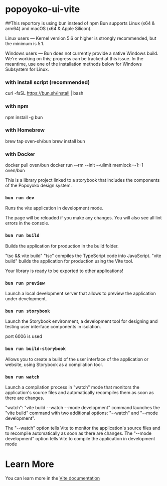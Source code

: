 # popoyoko-ui-vite

##This reportory is using bun instead of npm
Bun supports Linux (x64 & arm64) and macOS (x64 & Apple Silicon).

Linux users — Kernel version 5.6 or higher is strongly recommended, but the minimum is 5.1.

Windows users — Bun does not currently provide a native Windows build. We're working on this; progress can be tracked at this issue. In the meantime, use one of the installation methods below for Windows Subsystem for Linux.

### with install script (recommended)
curl -fsSL https://bun.sh/install | bash

### with npm
npm install -g bun

### with Homebrew
brew tap oven-sh/bun
brew install bun

### with Docker
docker pull oven/bun
docker run --rm --init --ulimit memlock=-1:-1 oven/bun

This is a library project linked to a storybook that includes the components of the Popoyoko design system.

### `bun run dev`

Runs the vite application in development mode.

The page will be reloaded if you make any changes.
You will also see all lint errors in the console.

### `bun run build`

Builds the application for production in the build folder.

"tsc && vite build"
"tsc" compiles the TypeScript code into JavaScript.
"vite build" builds the application for production using the Vite tool.

Your library is ready to be exported to other applications!

### `bun run preview`

Launch a local development server that allows to preview the application under development.

### `bun run storybook`

Launch the Storybook environment, a development tool for designing and testing user interface components in isolation.

port 6006 is used

### `bun run build-storybook` 

Allows you to create a build of the user interface of the application or website, using Storybook as a compilation tool.

### `bun run watch`

Launch a compilation process in "watch" mode that monitors the application's source files and automatically recompiles them as soon as there are changes.

"watch": "vite build --watch --mode development"
command launches the "vite build" command with two additional options: "--watch" and "--mode development".

The "--watch" option tells Vite to monitor the application's source files and to recompile automatically as soon as there are changes. The "--mode development" option tells Vite to compile the application in development mode

# Learn More

You can learn more in the [Vite documentation](https://vitejs.dev/guide/ )
